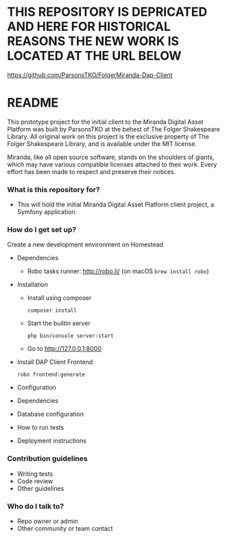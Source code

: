 # THIS REPOSITORY IS DEPRICATED AND HERE FOR HISTORICAL REASONS THE NEW WORK IS LOCATED AT THE URL BELOW #

https://github.com/ParsonsTKO/FolgerMiranda-Dap-Client

# README #

This prototype project for the initial client to the Miranda Digital Asset Platform was built by ParsonsTKO at the behest of The Folger Shakespeare Library. All original work on this project is the exclusive property of The Folger Shakespeare Library, and is available under the MIT license. 

Miranda, like all open source software, stands on the shoulders of giants, which may have various compatible licenses attached to their work. Every effort has been made to respect and preserve their notices.


### What is this repository for? ###

* This will hold the initial Miranda Digital Asset Platform client project, a Symfony application.

### How do I get set up? ###

Create a new development environment on Homestead

* Dependencies
  - Robo tasks runner: http://robo.li/ (on macOS `brew install robo`)

* Installation

    * Install using composer

        `composer install`

    * Start the builtin server

        `php bin/console server:start`

    * Go to http://127.0.0.1:8000
* Install DAP Client Frontend

  `robo frontend:generate`

* Configuration
* Dependencies
* Database configuration
* How to run tests
* Deployment instructions

### Contribution guidelines ###

* Writing tests
* Code review
* Other guidelines

### Who do I talk to? ###

* Repo owner or admin
* Other community or team contact
